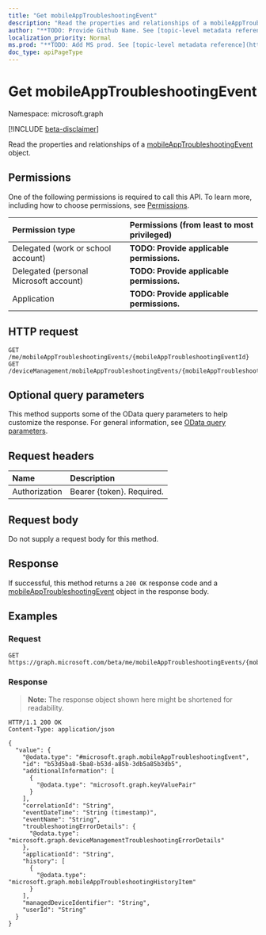 ```yaml
---
title: "Get mobileAppTroubleshootingEvent"
description: "Read the properties and relationships of a mobileAppTroubleshootingEvent object."
author: "**TODO: Provide Github Name. See [topic-level metadata reference](https://msgo.azurewebsites.net/add/document/guidelines/metadata.html#topic-level-metadata)**"
localization_priority: Normal
ms.prod: "**TODO: Add MS prod. See [topic-level metadata reference](https://msgo.azurewebsites.net/add/document/guidelines/metadata.html#topic-level-metadata)**"
doc_type: apiPageType
---
```


# Get mobileAppTroubleshootingEvent
Namespace: microsoft.graph

[!INCLUDE [beta-disclaimer](../../includes/beta-disclaimer.md)]

Read the properties and relationships of a [mobileAppTroubleshootingEvent](../resources/mobileapptroubleshootingevent.md) object.

## Permissions
One of the following permissions is required to call this API. To learn more, including how to choose permissions, see [Permissions](/graph/permissions-reference).

|Permission type|Permissions (from least to most privileged)|
|:---|:---|
|Delegated (work or school account)|**TODO: Provide applicable permissions.**|
|Delegated (personal Microsoft account)|**TODO: Provide applicable permissions.**|
|Application|**TODO: Provide applicable permissions.**|

## HTTP request

<!-- {
  "blockType": "ignored"
}
-->
``` http
GET /me/mobileAppTroubleshootingEvents/{mobileAppTroubleshootingEventId}
GET /deviceManagement/mobileAppTroubleshootingEvents/{mobileAppTroubleshootingEventId}
```

## Optional query parameters
This method supports some of the OData query parameters to help customize the response. For general information, see [OData query parameters](/graph/query-parameters).

## Request headers
|Name|Description|
|:---|:---|
|Authorization|Bearer {token}. Required.|

## Request body
Do not supply a request body for this method.

## Response

If successful, this method returns a `200 OK` response code and a [mobileAppTroubleshootingEvent](../resources/mobileapptroubleshootingevent.md) object in the response body.

## Examples

### Request
<!-- {
  "blockType": "request",
  "name": "get_mobileapptroubleshootingevent"
}
-->
``` http
GET https://graph.microsoft.com/beta/me/mobileAppTroubleshootingEvents/{mobileAppTroubleshootingEventId}
```


### Response
>**Note:** The response object shown here might be shortened for readability.
<!-- {
  "blockType": "response",
  "truncated": true,
  "@odata.type": "microsoft.graph.mobileAppTroubleshootingEvent"
}
-->
``` http
HTTP/1.1 200 OK
Content-Type: application/json

{
  "value": {
    "@odata.type": "#microsoft.graph.mobileAppTroubleshootingEvent",
    "id": "b53d5ba8-5ba8-b53d-a85b-3db5a85b3db5",
    "additionalInformation": [
      {
        "@odata.type": "microsoft.graph.keyValuePair"
      }
    ],
    "correlationId": "String",
    "eventDateTime": "String (timestamp)",
    "eventName": "String",
    "troubleshootingErrorDetails": {
      "@odata.type": "microsoft.graph.deviceManagementTroubleshootingErrorDetails"
    },
    "applicationId": "String",
    "history": [
      {
        "@odata.type": "microsoft.graph.mobileAppTroubleshootingHistoryItem"
      }
    ],
    "managedDeviceIdentifier": "String",
    "userId": "String"
  }
}
```

